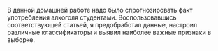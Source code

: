В данной домашней работе надо было спрогнозировать факт употребления алкоголя студентами. Воспользовавшись соответствующей статьей, я предобработал данные, настроил различные классификаторы и выявил наиболее важные признаки в выборке.

